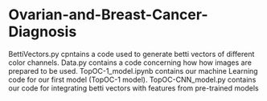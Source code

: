 # Ovarian-and-Breast-Cancer-Diagnosis
BettiVectors.py cpntains a code used to generate betti vectors of different color channels.
Data.py contains a code concerning how how images are prepared to be used. 
TopOC-1_model.ipynb contains our machine Learning code for our first model (TopOC-1 model).
TopOC-CNN_model.py contains our code for integrating betti vectors with features from pre-trained models
